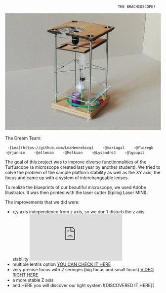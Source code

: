                                                        THE BRACHIOSCOPE!

![alt text](https://github.com/MakerLabCRI/FrugalMicroscope/blob/master/StudentStories/The%20Brachioscope/Images/IMG_20180914_111721.jpg)

The Dream Team:

     -[Lea](https://github.com/LeaHennebicq)    -@mariagal    -@floregb    -@rjannim    -@ellenao    -@Melkion    -@LysandreJ    -@lgoupil

The goal of this project was to improve diverse functionnalities of the Turfuscope (a microscope created last year by another student). We tried to solve the problem of the sample platform stability as well as the XY axis, the focus and came up with a system of interchangeable lenses. 

To realize the blueprints of our beautiful microscope, we used Adobe Illustrator. It was then printed with the laser cutter (Epilog Laser MINI). 

The improvements that we did were:
  - x,y axis independence from z axis, so we don't disturb the z axis stability
      ![HAVE A LOOK](https://github.com/MakerLabCRI/FrugalMicroscope/blob/master/Functionalities/XY/2018_slidingXYaxis/readme.md)
  - multiple lentils option
      [YOU CAN CHECK IT HERE](https://github.com/MakerLabCRI/FrugalMicroscope/tree/master/Functionalities/Optical/Lens_Brachioscope2018)
  - very precise focus with 2 seringes (big focus and small focus)
      [VIDEO RIGHT HERE](https://github.com/MakerLabCRI/FrugalMicroscope/look/master/Functionalities/Focus/AxisMotionWithSyringes/readme.md)
  - a more stable Z axis 
  - and HERE you will discover our light system ![DISCOVERED IT HERE](
